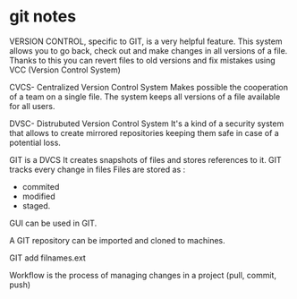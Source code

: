 # git notes

VERSION CONTROL, specific to GIT, is a very helpful feature. This system allows you to go back, check out and make changes in all versions of a file. 
Thanks to this you can revert files to old versions and fix mistakes using VCC (Version Control System)

CVCS- Centralized Version Control System
Makes possible the cooperation of a team on a single file.
The system keeps all versions of a file available for all users.

DVSC- Distrubuted Version Control System
It's a kind of a security system that allows to create mirrored repositories keeping them safe in case of a potential loss.

GIT is a DVCS
It creates snapshots of files and stores references to it.
GIT tracks every change in files
Files are stored as :
- commited
- modified
- staged.

GUI can be used in GIT.

A GIT repository can be imported and cloned to machines.

GIT add filnames.ext

Workflow is the process of managing changes in a project (pull, commit, push)

